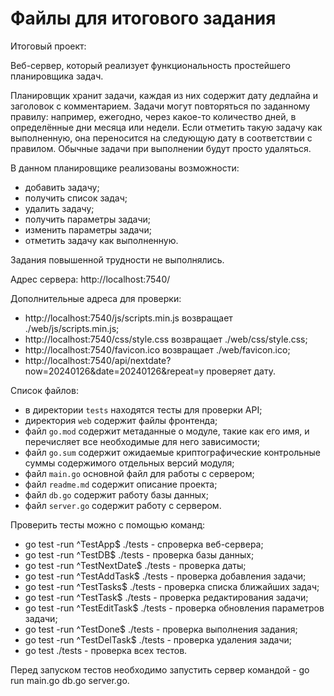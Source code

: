 # Файлы для итогового задания

Итоговый проект:

Веб-сервер, который реализует функциональность простейшего планировщика задач.

Планировщик хранит задачи, каждая из них содержит дату дедлайна и заголовок с комментарием. Задачи могут повторяться по заданному правилу: например, ежегодно, через какое-то количество дней, в определённые дни месяца или недели. Если отметить такую задачу как выполненную, она переносится на следующую дату в соответствии с правилом. Обычные задачи при выполнении будут просто удаляться. 

В данном планировщике реализованы возможности:
- добавить задачу;
- получить список задач;
- удалить задачу;
- получить параметры задачи;
- изменить параметры задачи;
- отметить задачу как выполненную.

Задания повышенной трудности не выполнялись.

Адрес сервера: http://localhost:7540/

Дополнительные адреса для проверки:
- http://localhost:7540/js/scripts.min.js возвращает ./web/js/scripts.min.js;
- http://localhost:7540/css/style.css возвращает ./web/css/style.css;
- http://localhost:7540/favicon.ico возвращает ./web/favicon.ico;
- http://localhost:7540/api/nextdate?now=20240126&date=20240126&repeat=y проверяет дату.

Список файлов:
- в директории `tests` находятся тесты для проверки API;
- директория `web` содержит файлы фронтенда;
- файл `go.mod` содержит метаданные о модуле, такие как его имя, и перечисляет все необходимые для него зависимости;
- файл `go.sum` содержит ожидаемые криптографические контрольные суммы содержимого отдельных версий модуля;
- файл `main.go` основной файл для работы с сервером;
- файл `readme.md` содержит описание проекта;
- файл `db.go` содержит работу базы данных;
- файл `server.go` содержит работу с сервером.

Проверить тесты можно с помощью команд:
- go test -run ^TestApp$ ./tests - спроверка веб-сервера;
- go test -run ^TestDB$ ./tests - проверка базы данных;
- go test -run ^TestNextDate$ ./tests - проверка даты;
- go test -run ^TestAddTask$ ./tests - проверка добавления задачи;
- go test -run ^TestTasks$ ./tests - проверка списка ближайших задач;
- go test -run ^TestTask$ ./tests - проверка редактирования задачи;
- go test -run ^TestEditTask$ ./tests - проверка обновления параметров задачи;
- go test -run ^TestDone$ ./tests - проверка выполнения задания;
- go test -run ^TestDelTask$ ./tests - проверка удаления задачи;
- go test ./tests - проверка всех тестов.

Перед запуском тестов необходимо запустить сервер командой - go run main.go db.go server.go.